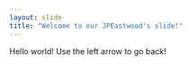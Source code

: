 ```yaml
---
layout: slide
title: "Welcome to our JPEastwood's slide!"
---
```

Hello world!
Use the left arrow to go back!
